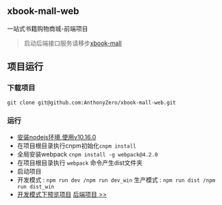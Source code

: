 ## xbook-mall-web
一站式书籍购物商城-前端项目
> 启动后端接口服务请移步[xbook-mall](https://github.com/AnthonyZero/xbook-mall)

## 项目运行

### 下载项目

``git clone git@github.com:AnthonyZero/xbook-mall-web.git``

### 运行

-  [安装nodejs环境,使用v10.16.0](https://nodejs.org/download/release/v10.16.0/)
-  在项目根目录执行cnpm初始化``cnpm install``
-  全局安装webpack ``cnpm install -g webpack@4.2.0``
-  在项目根目录执行 ``webpack`` 命令产生dist文件夹
-  启动项目
 - 开发模式 :
     ``npm run dev /npm run dev_win``
    生产模式 :
     ``npm run dist /npm run dist_win``
-  [开发模式下预览项目](http://localhost:8080/dist/view/index.html)
	[后端项目 >>](https://github.com/AnthonyZero/xbook-mall)